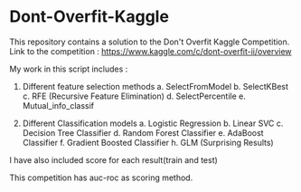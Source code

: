 # Dont-Overfit-Kaggle
This repository contains a solution to the Don't Overfit Kaggle Competition.
Link to the competition : https://www.kaggle.com/c/dont-overfit-ii/overview

My work in this script includes :
1. Different feature selection methods
  a. SelectFromModel
  b. SelectKBest
  c. RFE (Recursive Feature Elimination)
  d. SelectPercentile
  e. Mutual_info_classif
  
2. Different Classification models
  a. Logistic Regression
  b. Linear SVC
  c. Decision Tree Classifier
  d. Random Forest Classifier
  e. AdaBoost Classifier
  f. Gradient Boosted Classifier
  h. GLM (Surprising Results)
  

I have also included score for each result(train and test)

This competition has auc-roc as scoring method.
